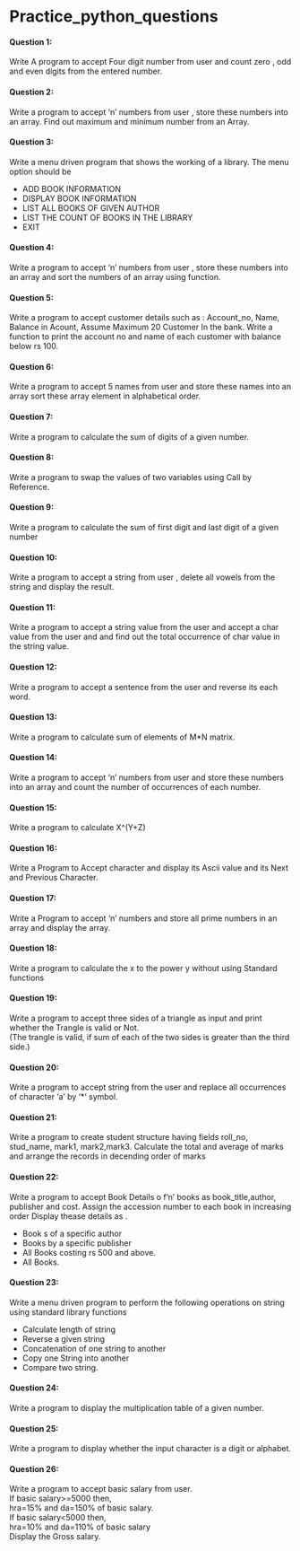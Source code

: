 # Practice_python_questions
#### Question 1:<br>
Write A program to accept  Four digit number from user and count zero , odd and even digits from the entered number.<br>
#### Question 2:<br>
Write a   program to accept ‘n’ numbers from user , store these numbers into an array. Find out maximum and minimum number from an Array.
#### Question 3:<br>
Write a menu driven program  that shows the working of a library. The menu option should be 
- ADD BOOK INFORMATION
- DISPLAY BOOK INFORMATION
- LIST ALL BOOKS OF GIVEN AUTHOR 
- LIST THE COUNT OF BOOKS IN THE LIBRARY
- EXIT
#### Question 4:<br>
Write a  program to accept ‘n’ numbers from user , store these numbers into an array and sort the numbers of an array using function.
#### Question 5:<br>
Write a program to accept customer details such as : Account_no, Name, Balance in Acount, Assume Maximum 20 Customer In the bank. Write a function to print the account no and name of each customer with balance below rs 100.
#### Question 6:<br>
Write a program to accept 5 names from user and store these names into an array sort these array element in alphabetical order.
#### Question 7:<br>
Write a program to calculate the sum of digits of a given number.
#### Question 8:<br>
Write a program to swap the values of two variables using Call by Reference.
#### Question 9:<br>
Write a program to calculate the sum of first digit and last digit of a given number
#### Question 10:<br>
Write a program to accept a string from user , delete all vowels from the string and display the result.
#### Question 11:<br>
Write a program to accept a string value from the user and accept a char value from the user and and find out the total occurrence of char value in the string value.
#### Question 12:<br>
Write a  program to accept a sentence from the user and reverse its each word.
#### Question 13:<br>
Write a program to calculate sum of elements of M*N matrix.
#### Question 14:<br>
Write a program to accept ‘n’ numbers from user and store these numbers into an array and count the number of occurrences of each number.
#### Question 15:<br>
Write a program to calculate  X^(Y+Z)
#### Question 16:<br>
Write a Program to Accept character and display its Ascii value and its Next and Previous Character.
#### Question 17:<br>
Write a Program to accept  ‘n’ numbers and store all prime numbers in an array and display the array.
#### Question 18:<br>
Write a program to calculate the x to the power y without using Standard functions
#### Question 19:<br>
Write a  program to accept three sides of a triangle as input and print whether the Trangle is valid or Not.<br>
(The trangle is valid, if sum of each of the two sides is greater than the third side.)
#### Question 20:<br>
Write a program to accept string from the user and replace all occurrences of character ‘a’ by ‘*’ symbol.
#### Question 21:<br>
Write a  program to create student structure having fields roll_no, stud_name, mark1, mark2,mark3. Calculate the total and average of marks and arrange the records in  decending order of marks
#### Question 22:<br>
Write a program to accept Book Details o f’n’ books as book_title,author, publisher and cost. Assign the accession number to each book in increasing order Display thease details as .
- Book s of a specific author
- Books by a specific publisher
- All Books costing rs 500 and above.
- All Books.
#### Question 23:<br>
Write a menu driven program  to perform the following operations on string using standard library functions
- Calculate length of string
- Reverse a given string
- Concatenation of one string to another
- Copy one String into another
- Compare two string.
#### Question 24:<br>
Write a program to display the multiplication table of a given number.
#### Question 25:<br>
Write a  program to display whether the input character is a digit or alphabet.
#### Question 26:<br>
Write a  program to accept basic salary from user.<br>
If basic salary>=5000 then, <br>
hra=15% and da=150% of basic salary.<br>
If basic salary<5000 then, <br>
hra=10% and da=110% of basic salary<br> 
Display the Gross salary.
